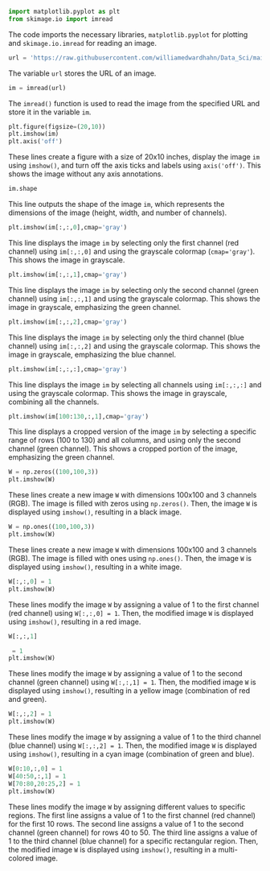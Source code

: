 ```python
import matplotlib.pyplot as plt
from skimage.io import imread
```
The code imports the necessary libraries, `matplotlib.pyplot` for plotting and `skimage.io.imread` for reading an image.

```python
url = 'https://raw.githubusercontent.com/williamedwardhahn/Data_Sci/main/dataset/train/cat/download.jpg'
```
The variable `url` stores the URL of an image.

```python
im = imread(url)
```
The `imread()` function is used to read the image from the specified URL and store it in the variable `im`.

```python
plt.figure(figsize=(20,10))
plt.imshow(im)
plt.axis('off')
```
These lines create a figure with a size of 20x10 inches, display the image `im` using `imshow()`, and turn off the axis ticks and labels using `axis('off')`. This shows the image without any axis annotations.

```python
im.shape
```
This line outputs the shape of the image `im`, which represents the dimensions of the image (height, width, and number of channels).

```python
plt.imshow(im[:,:,0],cmap='gray')
```
This line displays the image `im` by selecting only the first channel (red channel) using `im[:,:,0]` and using the grayscale colormap (`cmap='gray'`). This shows the image in grayscale.

```python
plt.imshow(im[:,:,1],cmap='gray')
```
This line displays the image `im` by selecting only the second channel (green channel) using `im[:,:,1]` and using the grayscale colormap. This shows the image in grayscale, emphasizing the green channel.

```python
plt.imshow(im[:,:,2],cmap='gray')
```
This line displays the image `im` by selecting only the third channel (blue channel) using `im[:,:,2]` and using the grayscale colormap. This shows the image in grayscale, emphasizing the blue channel.

```python
plt.imshow(im[:,:,:],cmap='gray')
```
This line displays the image `im` by selecting all channels using `im[:,:,:]` and using the grayscale colormap. This shows the image in grayscale, combining all the channels.

```python
plt.imshow(im[100:130,:,1],cmap='gray')
```
This line displays a cropped version of the image `im` by selecting a specific range of rows (100 to 130) and all columns, and using only the second channel (green channel). This shows a cropped portion of the image, emphasizing the green channel.

```python
W = np.zeros((100,100,3))
plt.imshow(W)
```
These lines create a new image `W` with dimensions 100x100 and 3 channels (RGB). The image is filled with zeros using `np.zeros()`. Then, the image `W` is displayed using `imshow()`, resulting in a black image.

```python
W = np.ones((100,100,3))
plt.imshow(W)
```
These lines create a new image `W` with dimensions 100x100 and 3 channels (RGB). The image is filled with ones using `np.ones()`. Then, the image `W` is displayed using `imshow()`, resulting in a white image.

```python
W[:,:,0] = 1
plt.imshow(W)
```
These lines modify the image `W` by assigning a value of 1 to the first channel (red channel) using `W[:,:,0] = 1`. Then, the modified image `W` is displayed using `imshow()`, resulting in a red image.

```python
W[:,:,1]

 = 1
plt.imshow(W)
```
These lines modify the image `W` by assigning a value of 1 to the second channel (green channel) using `W[:,:,1] = 1`. Then, the modified image `W` is displayed using `imshow()`, resulting in a yellow image (combination of red and green).

```python
W[:,:,2] = 1
plt.imshow(W)
```
These lines modify the image `W` by assigning a value of 1 to the third channel (blue channel) using `W[:,:,2] = 1`. Then, the modified image `W` is displayed using `imshow()`, resulting in a cyan image (combination of green and blue).

```python
W[0:10,:,0] = 1
W[40:50,:,1] = 1
W[70:80,20:25,2] = 1
plt.imshow(W)
```
These lines modify the image `W` by assigning different values to specific regions. The first line assigns a value of 1 to the first channel (red channel) for the first 10 rows. The second line assigns a value of 1 to the second channel (green channel) for rows 40 to 50. The third line assigns a value of 1 to the third channel (blue channel) for a specific rectangular region. Then, the modified image `W` is displayed using `imshow()`, resulting in a multi-colored image.
